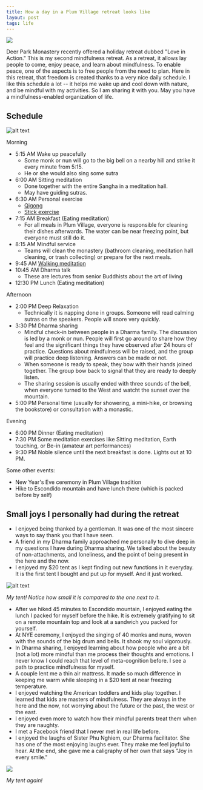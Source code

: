 ```yaml
---
title: How a day in a Plum Village retreat looks like
layout: post
tags: life
---
```


![](/assets/deer-park-pond.jpeg)

Deer Park Monastery recently offered a holiday retreat dubbed "Love in Action." This is my second mindfulness retreat. As a retreat, it allows lay people to come, enjoy peace, and learn about mindfulness. To enable peace, one of the aspects is to free people from the need to plan. Here in this retreat, that freedom is created thanks to a very nice daily schedule. I like this schedule a lot -- it helps me wake up and cool down with nature, and be mindful with my activities. So I am sharing it with you. May you have a mindfulness-enabled organization of life.

## Schedule

![alt text](/assets/deer-park-schedule.png)

Morning
- 5:15 AM Wake up peacefully
  - Some monk or nun will go to the big bell on a nearby hill and strike it every minute from 5:15.
  - He or she would also sing some sutra
- 6:00 AM Sitting meditation
  - Done together with the entire Sangha in a meditation hall.
  - May have guiding sutras.
- 6:30 AM Personal exercise
  - [Qigong](https://www.youtube.com/watch?v=mzaP8wSEh9Y)
  - [Stick exercise](https://www.youtube.com/watch?v=-pluOjzBHS4)
- 7:15 AM Breakfast (Eating meditation)
  - For all meals in Plum Village, everyone is responsible for cleaning their dishes afterwards. The water can be near freezing point, but everyone must still do it.
- 8:15 AM Mindful service
  - Teams will clean the monastery (bathroom cleaning, meditation hall cleaning, or trash collecting) or prepare for the next meals.
- 9:45 AM [Walking meditation](https://www.youtube.com/watch?v=0nwqqOCtGEU)
- 10:45 AM Dharma talk
  - These are lectures from senior Buddhists about the art of living
- 12:30 PM Lunch (Eating meditation)

Afternoon
- 2:00 PM Deep Relaxation
  - Technically it is napping done in groups. Someone will read calming sutras on the speakers. People will snore very quickly. 
- 3:30 PM Dharma sharing
  - Mindful check-in between people in a Dharma family. The discussion is led by a monk or nun. People will first go around to share how they feel and the significant things they have observed after 24 hours of practice. Questions about mindfulness will be raised, and the group will practice deep listening. Answers can be made or not.
  - When someone is ready to speak, they bow with their hands joined together. The group bow back to signal that they are ready to deeply listen.
  - The sharing session is usually ended with three sounds of the bell, when everyone turned to the West and watcht the sunset over the mountain.
- 5:00 PM Personal time (usually for showering, a mini-hike, or browsing the bookstore) or consultation with a monastic.

Evening
- 6:00 PM Dinner (Eating meditation)
- 7:30 PM Some meditation exercises like Sitting meditation, Earth touching, or Be-in (amateur art performances)
- 9:30 PM Noble silence until the next breakfast is done. Lights out at 10 PM.

Some other events:
- New Year's Eve ceremony in Plum Village tradition
- Hike to Escondido mountain and have lunch there (which is packed before by self)

## Small joys I personally had during the retreat
- I enjoyed being thanked by a gentleman. It was one of the most sincere ways to say thank you that I have seen.
- A friend in my Dharma family approached me personally to dive deep in my questions I have during Dharma sharing. We talked about the beauty of non-attachments, and loneliness, and the point of being present in the here and the now.
- I enjoyed my $20 tent as I kept finding out new functions in it everyday. It is the first tent I bought and put up for myself. And it just worked.

![alt text](/assets/tent.jpeg)

*My tent! Notice how small it is compared to the one next to it.*

- After we hiked 45 minutes to Escondido mountain, I enjoyed eating the lunch I packed for myself before the hike. It is extremely gratifying to sit on a remote mountain top and look at a sandwich you packed for yourself.
- At NYE ceremony, I enjoyed the singing of 40 monks and nuns, woven with the sounds of the big drum and bells. It shook my soul vigorously.
- In Dharma sharing, I enjoyed learning about how people who are a bit (not a lot) more mindful than me process their thoughts and emotions. I never know I could reach that level of meta-cognition before. I see a path to practice mindfulness for myself.
- A couple lent me a thin air mattress. It made so much difference in keeping me warm while sleeping in a $20 tent at near freezing temperature.
- I enjoyed watching the American toddlers and kids play together. I learned that kids are masters of mindfulness. They are always in the here and the now, not worrying about the future or the past, the west or the east.
- I enjoyed even more to watch how their mindful parents treat them when they are naughty.
- I met a Facebook friend that I never met in real life before.
- I enjoyed the laughs of Sister Phu Nghiem, our Dharma facilitator. She has one of the most enjoying laughs ever. They make me feel joyful to hear. At the end, she gave me a caligraphy of her own that says "Joy in every smile."

![](/assets/tent-inside.jpeg)

*My tent again!*
